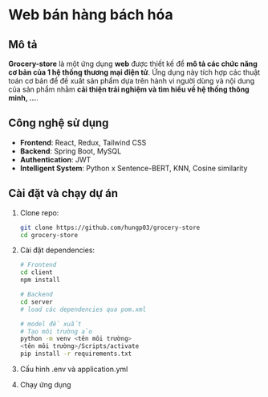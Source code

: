 # Web bán hàng bách hóa

## Mô tả
**Grocery-store** là một ứng dụng **web** được thiết kế để **mô tả các chức năng cơ bản của 1 hệ thống thương mại điện tử**. Ứng dụng này tích hợp các thuật toán cơ bản để đề xuất sản phẩm dựa trên hành vi người dùng và nội dung của sản phẩm nhằm **cải thiện trải nghiệm và tìm hiểu về hệ thống thông minh, ...**.

## Công nghệ sử dụng
- **Frontend**: React, Redux, Tailwind CSS
- **Backend**: Spring Boot, MySQL
- **Authentication**: JWT
- **Intelligent System**: Python x Sentence-BERT, KNN, Cosine similarity

## Cài đặt và chạy dự án
1. Clone repo:
   ```bash
   git clone https://github.com/hungp03/grocery-store
   cd grocery-store

2. Cài đặt dependencies:
   ```bash
   # Frontend
   cd client
   npm install

   # Backend
   cd server
   # load các dependencies qua pom.xml

   # model đề xuất
   # Tạo môi trường ảo
   python -m venv <tên môi trường>
   <tên môi trường>/Scripts/activate
   pip install -r requirements.txt
3. Cấu hình .env và application.yml

4. Chạy ứng dụng
